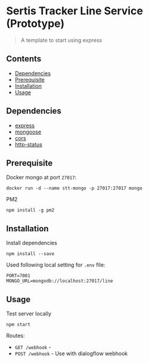 # Sertis Tracker Line Service (Prototype)

> A template to start using express

## <a name="contents"></a> Contents
 - [Dependencies](#dependencies)
 - [Prerequisite](#prerequisite)
 - [Installation](#installation)
 - [Usage](#usage)

## <a name="dependencies"></a> Dependencies
- [express](https://github.com/expressjs/express)
- [mongoose](https://github.com/Automattic/mongoose)
- [cors](https://github.com/expressjs/cors)
- [http-status](https://github.com/alexsasharegan/http-status)

## <a name="prerequisite"></a> Prerequisite

Docker mongo at port `27017`:  
```
docker run -d --name stt-mongo -p 27017:27017 mongo
```
PM2
```
npm install -g pm2
```

## <a name="installation"></a> Installation

Install dependencies
```
npm install --save
```

Used following local setting for `.env` file:  
```
PORT=7001
MONGO_URL=mongodb://localhost:27017/line
```
## <a name="usage"></a> Usage
Test server locally
```
npm start
```

Routes:

- `GET /webhook` - 
- `POST /webhook` - Use with dialogflow webhook
